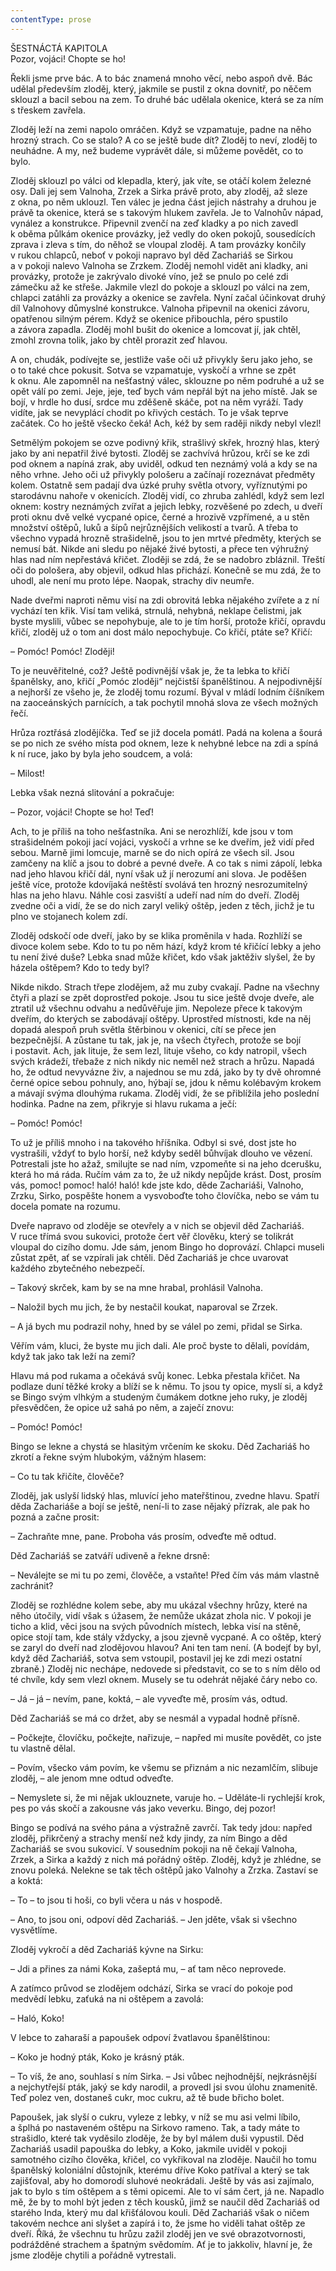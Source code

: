 ```yaml
---
contentType: prose
---
```


ŠESTNÁCTÁ KAPITOLA  
Pozor, vojáci! Chopte se ho!

  

Řekli jsme prve bác. A to bác znamená mnoho věcí, nebo aspoň dvě. Bác udělal především zloděj, který, jakmile se pustil z okna dovnitř, po něčem sklouzl a bacil sebou na zem. To druhé bác udělala okenice, která se za ním s třeskem zavřela.

Zloděj leží na zemi napolo omráčen. Když se vzpamatuje, padne na něho hrozný strach. Co se stalo? A co se ještě bude dít? Zloděj to neví, zloděj to neuhádne. A my, než budeme vyprávět dále, si můžeme povědět, co to bylo.

Zloděj sklouzl po válci od klepadla, který, jak víte, se otáčí kolem železné osy. Dali jej sem Valnoha, Zrzek a Sirka právě proto, aby zloděj, až sleze z okna, po něm uklouzl. Ten válec je jedna část jejich nástrahy a druhou je právě ta okenice, která se s takovým hlukem zavřela. Je to Valnohův nápad, vynález a konstrukce. Připevnil zvenčí na zeď kladky a po nich zavedl k oběma půlkám okenice provázky, jež vedly do oken pokojů, sousedících zprava i zleva s tím, do něhož se vloupal zloděj. A tam provázky končily v rukou chlapců, neboť v pokoji napravo byl děd Zachariáš se Sirkou a v pokoji nalevo Valnoha se Zrzkem. Zloděj nemohl vidět ani kladky, ani provázky, protože je zakrývalo divoké víno, jež se pnulo po celé zdi zámečku až ke střeše. Jakmile vlezl do pokoje a sklouzl po válci na zem, chlapci zatáhli za provázky a okenice se zavřela. Nyní začal účinkovat druhý díl Valnohovy důmyslné konstrukce. Valnoha připevnil na okenici závoru, opatřenou silným pérem. Když se okenice přibouchla, péro spustilo a závora zapadla. Zloděj mohl bušit do okenice a lomcovat jí, jak chtěl, zmohl zrovna tolik, jako by chtěl prorazit zeď hlavou.

A on, chudák, podívejte se, jestliže vaše oči už přivykly šeru jako jeho, se o to také chce pokusit. Sotva se vzpamatuje, vyskočí a vrhne se zpět k oknu. Ale zapomněl na nešťastný válec, sklouzne po něm podruhé a už se opět válí po zemi. Jeje, jeje, teď bych vám nepřál být na jeho místě. Jak se bojí, v hrdle ho dusí, srdce mu zděšeně skáče, pot na něm vyráží. Tady vidíte, jak se nevyplácí chodit po křivých cestách. To je však teprve začátek. Co ho ještě všecko čeká! Ach, kéž by sem raději nikdy nebyl vlezl!

Setmělým pokojem se ozve podivný křik, strašlivý skřek, hrozný hlas, který jako by ani nepatřil živé bytosti. Zloděj se zachvívá hrůzou, krčí se ke zdi pod oknem a napíná zrak, aby uviděl, odkud ten neznámý volá a kdy se na něho vrhne. Jeho oči už přivykly pološeru a začínají rozeznávat předměty kolem. Ostatně sem padají dva úzké pruhy světla otvory, vyříznutými po starodávnu nahoře v okenicích. Zloděj vidí, co zhruba zahlédl, když sem lezl oknem: kostry neznámých zvířat a jejich lebky, rozvěšené po zdech, u dveří proti oknu dvě velké vycpané opice, černé a hrozivě vzpřímené, a u stěn množství oštěpů, luků a šípů nejrůznějších velikostí a tvarů. A třeba to všechno vypadá hrozně strašidelně, jsou to jen mrtvé předměty, kterých se nemusí bát. Nikde ani sledu po nějaké živé bytosti, a přece ten výhružný hlas nad ním nepřestává křičet. Zloději se zdá, že se nadobro zbláznil. Třeští oči do pološera, aby objevil, odkud hlas přichází. Konečně se mu zdá, že to uhodl, ale není mu proto lépe. Naopak, strachy div neumře.

Nade dveřmi naproti němu visí na zdi obrovitá lebka nějakého zvířete a z ní vychází ten křik. Visí tam veliká, strnulá, nehybná, neklape čelistmi, jak byste myslili, vůbec se nepohybuje, ale to je tím horší, protože křičí, opravdu křičí, zloděj už o tom ani dost málo nepochybuje. Co křičí, ptáte se? Křičí:

– Pomóc! Pomóc! Zloději!

To je neuvěřitelné, což? Ještě podivnější však je, že ta lebka to křičí španělsky, ano, křičí „Pomóc zloději“ nejčistší španělštinou. A nejpodivnější a nejhorší ze všeho je, že zloděj tomu rozumí. Býval v mládí lodním číšníkem na zaoceánských parnících, a tak pochytil mnohá slova ze všech možných řečí.

Hrůza roztřásá zlodějíčka. Teď se již docela pomátl. Padá na kolena a šourá se po nich ze svého místa pod oknem, leze k nehybné lebce na zdi a spíná k ní ruce, jako by byla jeho soudcem, a volá:

– Milost!

Lebka však nezná slitování a pokračuje:

– Pozor, vojáci! Chopte se ho! Teď!

Ach, to je příliš na toho nešťastníka. Ani se nerozhlíží, kde jsou v tom strašidelném pokoji jací vojáci, vyskočí a vrhne se ke dveřím, jež vidí před sebou. Marně jimi lomcuje, marně se do nich opírá ze všech sil. Jsou zamčeny na klíč a jsou to dobré a pevné dveře. A co tak s nimi zápolí, lebka nad jeho hlavou křičí dál, nyní však už jí nerozumí ani slova. Je poděšen ještě více, protože kdovíjaká neštěstí svolává ten hrozný nesrozumitelný hlas na jeho hlavu. Náhle cosi zasviští a udeří nad ním do dveří. Zloděj zvedne oči a vidí, že se do nich zaryl veliký oštěp, jeden z těch, jichž je tu plno ve stojanech kolem zdí.

Zloděj odskočí ode dveří, jako by se klika proměnila v hada. Rozhlíží se divoce kolem sebe. Kdo to tu po něm hází, když krom té křičící lebky a jeho tu není živé duše? Lebka snad může křičet, kdo však jaktěživ slyšel, že by házela oštěpem? Kdo to tedy byl?

Nikde nikdo. Strach třepe zlodějem, až mu zuby cvakají. Padne na všechny čtyři a plazí se zpět doprostřed pokoje. Jsou tu sice ještě dvoje dveře, ale ztratil už všechnu odvahu a nedůvěřuje jim. Nepoleze přece k takovým dveřím, do kterých se zabodávají oštěpy. Uprostřed místnosti, kde na něj dopadá alespoň pruh světla štěrbinou v okenici, cítí se přece jen bezpečnější. A zůstane tu tak, jak je, na všech čtyřech, protože se bojí i postavit. Ach, jak lituje, že sem lezl, lituje všeho, co kdy natropil, všech svých krádeží, třebaže z nich nikdy nic neměl než strach a hrůzu. Napadá ho, že odtud nevyvázne živ, a najednou se mu zdá, jako by ty dvě ohromné černé opice sebou pohnuly, ano, hýbají se, jdou k němu kolébavým krokem a mávají svýma dlouhýma rukama. Zloděj vidí, že se přiblížila jeho poslední hodinka. Padne na zem, přikryje si hlavu rukama a ječí:

– Pomóc! Pomóc!

To už je příliš mnoho i na takového hříšníka. Odbyl si své, dost jste ho vystrašili, vždyť to bylo horší, než kdyby seděl bůhvíjak dlouho ve vězení. Potrestali jste ho ažaž, smilujte se nad ním, vzpomeňte si na jeho dcerušku, která ho má ráda. Ručím vám za to, že už nikdy nepůjde krást. Dost, prosím vás, pomoc! pomoc! haló! haló! kde jste kdo, děde Zachariáši, Valnoho, Zrzku, Sirko, pospěšte honem a vysvoboďte toho človíčka, nebo se vám tu docela pomate na rozumu.

Dveře napravo od zloděje se otevřely a v nich se objevil děd Zachariáš. V ruce třímá svou sukovici, protože čert věř člověku, který se tolikrát vloupal do cizího domu. Jde sám, jenom Bingo ho doprovází. Chlapci museli zůstat zpět, ať se vzpírali jak chtěli. Děd Zachariáš je chce uvarovat každého zbytečného nebezpečí.

– Takový skrček, kam by se na mne hrabal, prohlásil Valnoha.

– Naložil bych mu jich, že by nestačil koukat, naparoval se Zrzek.

– A já bych mu podrazil nohy, hned by se válel po zemi, přidal se Sirka.

Věřím vám, kluci, že byste mu jich dali. Ale proč byste to dělali, povídám, když tak jako tak leží na zemi?

Hlavu má pod rukama a očekává svůj konec. Lebka přestala křičet. Na podlaze duní těžké kroky a blíží se k němu. To jsou ty opice, myslí si, a když se Bingo svým vlhkým a studeným čumákem dotkne jeho ruky, je zloděj přesvědčen, že opice už sahá po něm, a zaječí znovu:

– Pomóc! Pomóc!

Bingo se lekne a chystá se hlasitým vrčením ke skoku. Děd Zachariáš ho zkrotí a řekne svým hlubokým, vážným hlasem:

– Co tu tak křičíte, člověče?

Zloděj, jak uslyší lidský hlas, mluvící jeho mateřštinou, zvedne hlavu. Spatří děda Zachariáše a bojí se ještě, není-li to zase nějaký přízrak, ale pak ho pozná a začne prosit:

– Zachraňte mne, pane. Proboha vás prosím, odveďte mě odtud.

Děd Zachariáš se zatváří udiveně a řekne drsně:

– Neválejte se mi tu po zemi, člověče, a vstaňte! Před čím vás mám vlastně zachránit?

Zloděj se rozhlédne kolem sebe, aby mu ukázal všechny hrůzy, které na něho útočily, vidí však s úžasem, že nemůže ukázat zhola nic. V pokoji je ticho a klid, věci jsou na svých původních místech, lebka visí na stěně, opice stojí tam, kde stály vždycky, a jsou zjevně vycpané. A co oštěp, který se zaryl do dveří nad zlodějovou hlavou? Ani ten tam není. (A bodejť by byl, když děd Zachariáš, sotva sem vstoupil, postavil jej ke zdi mezi ostatní zbraně.) Zloděj nic nechápe, nedovede si představit, co se to s ním dělo od té chvíle, kdy sem vlezl oknem. Musely se tu odehrát nějaké čáry nebo co.

– Já – já – nevím, pane, koktá, – ale vyveďte mě, prosím vás, odtud.

Děd Zachariáš se má co držet, aby se nesmál a vypadal hodně přísně.

– Počkejte, človíčku, počkejte, nařizuje, – napřed mi musíte povědět, co jste tu vlastně dělal.

– Povím, všecko vám povím, ke všemu se přiznám a nic neza­mlčím, slibuje zloděj, – ale jenom mne odtud odveďte.

– Nemyslete si, že mi nějak uklouznete, varuje ho. – Uděláte-li rychlejší krok, pes po vás skočí a zakousne vás jako veverku. Bingo, dej pozor!

Bingo se podívá na svého pána a výstražně zavrčí. Tak tedy jdou: napřed zloděj, přikrčený a strachy menší než kdy jindy, za ním Bingo a děd Zachariáš se svou sukovicí. V sousedním pokoji na ně čekají Valnoha, Zrzek, a Sirka a každý z nich má pořádný oštěp. Zloděj, když je zhlédne, se znovu poleká. Nelekne se tak těch oštěpů jako Valnohy a Zrzka. Zastaví se a koktá:

– To – to jsou ti hoši, co byli včera u nás v hospodě.

– Ano, to jsou oni, odpoví děd Zachariáš. – Jen jděte, však si všechno vysvětlíme.

Zloděj vykročí a děd Zachariáš kývne na Sirku:

– Jdi a přines za námi Koka, zašeptá mu, – ať tam něco neprovede.

A zatímco průvod se zlodějem odchází, Sirka se vrací do pokoje pod medvědí lebku, zaťuká na ni oštěpem a zavolá:

– Haló, Koko!

V lebce to zaharaší a papoušek odpoví žvatlavou španělštinou:

– Koko je hodný pták, Koko je krásný pták.

– To víš, že ano, souhlasí s ním Sirka. – Jsi vůbec nejhodnější, nejkrásnější a nejchytřejší pták, jaký se kdy narodil, a provedl jsi svou úlohu znamenitě. Teď polez ven, dostaneš cukr, moc cukru, až tě bude břicho bolet.

Papoušek, jak slyší o cukru, vyleze z lebky, v níž se mu asi velmi líbilo, a šplhá po nastaveném oštěpu na Sirkovo rameno. Tak, a tady máte to strašidlo, které tak vyděsilo zloděje, že by byl málem duši vypustil. Děd Zachariáš usadil papouška do lebky, a Koko, jakmile uviděl v pokoji samotného cizího člověka, křičel, co vykřikoval na zloděje. Naučil ho tomu španělský koloniální důstojník, kterému dříve Koko patříval a který se tak zajišťoval, aby ho domorodí sluhové neokrádali. Ještě by vás asi zajímalo, jak to bylo s tím oštěpem a s těmi opicemi. Ale to ví sám čert, já ne. Napadlo mě, že by to mohl být jeden z těch kousků, jimž se naučil děd Zachariáš od starého Inda, který mu dal křišťálovou kouli. Děd Zachariáš však o ničem takovém nechce ani slyšet a zapírá i to, že jsme ho viděli tahat oštěp ze dveří. Říká, že všechnu tu hrůzu zažil zloděj jen ve své obrazotvornosti, podrážděné strachem a špatným svědomím. Ať je to jakkoliv, hlavní je, že jsme zloděje chytili a pořádně vytrestali.
